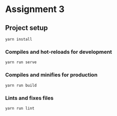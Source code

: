 # Assignment 3

## Project setup

    yarn install

### Compiles and hot-reloads for development

    yarn run serve

### Compiles and minifies for production

    yarn run build

### Lints and fixes files

    yarn run lint

